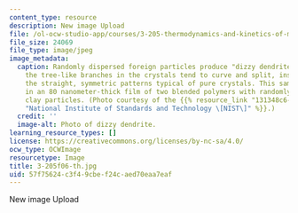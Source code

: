 ```yaml
---
content_type: resource
description: New image Upload
file: /ol-ocw-studio-app/courses/3-205-thermodynamics-and-kinetics-of-materials-fall-2006/57f75624c3f49cbef24caed70eaa7eaf_3-205f06-th.jpg
file_size: 24069
file_type: image/jpeg
image_metadata:
  caption: Randomly dispersed foreign particles produce "dizzy dendrites," in which
    the tree-like branches in the crystals tend to curve and split, instead of forming
    the straight, symmetric patterns typical of pure crystals. This sample was grown
    in an 80 nanometer-thick film of two blended polymers with randomly dispersed
    clay particles. (Photo courtesy of the {{% resource_link "131348c6-835c-4a9e-9e09-6137f2fb6ec4"
    "National Institute of Standards and Technology \[NIST\]" %}}.)
  credit: ''
  image-alt: Photo of dizzy dendrite.
learning_resource_types: []
license: https://creativecommons.org/licenses/by-nc-sa/4.0/
ocw_type: OCWImage
resourcetype: Image
title: 3-205f06-th.jpg
uid: 57f75624-c3f4-9cbe-f24c-aed70eaa7eaf
---
```

New image Upload